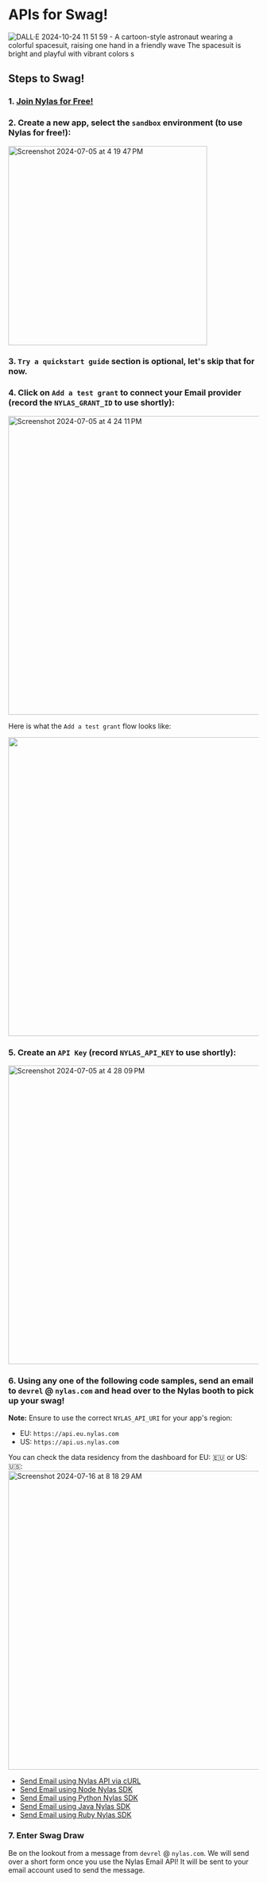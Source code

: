 # APIs for Swag!
![DALL·E 2024-10-24 11 51 59 - A cartoon-style astronaut wearing a colorful spacesuit, raising one hand in a friendly wave  The spacesuit is bright and playful with vibrant colors s](https://github.com/user-attachments/assets/786cc401-fb23-4b2c-930f-573712ad44ee)

## Steps to Swag!

### 1. <a href="https://dashboard-v3.nylas.com/register?utm_source=web&utm_medium=devrel-surfaces&utm_campaign=api-4-swag&utm_content=api-4-swag-repo" target="_blank">Join Nylas for Free!</a>

### 2. Create a new app, select the `sandbox` environment (to use Nylas for free!):
<img width="400" alt="Screenshot 2024-07-05 at 4 19 47 PM" src="https://github.com/nylas-samples/nylas-api-for-swag/assets/553578/b3c23bc9-09fe-446e-bc3e-7b7cc774c6a0">

### 3. `Try a quickstart guide` section is optional, let's skip that for now.

### 4. Click on `Add a test grant` to connect your Email provider (record the `NYLAS_GRANT_ID` to use shortly):

<img width="600" alt="Screenshot 2024-07-05 at 4 24 11 PM" src="https://github.com/nylas-samples/nylas-api-for-swag/assets/553578/1926c2e5-fae1-4242-95ca-ae74bf876321">

Here is what the `Add a test grant` flow looks like:

<img src="https://github.com/nylas-samples/nylas-api-for-swag/assets/553578/2159d91a-4fca-4832-a204-d19bb8d9ff4a" width="600">

### 5. Create an `API Key` (record `NYLAS_API_KEY` to use shortly):
<img width="600" alt="Screenshot 2024-07-05 at 4 28 09 PM" src="https://github.com/nylas-samples/nylas-api-for-swag/assets/553578/7e57c32a-1a4b-40e4-bcc4-21cd5c9e66e6">

### 6. Using any one of the following code samples, send an email to `devrel` @ `nylas.com` and head over to the Nylas booth to pick up your swag!

**Note:** Ensure to use the correct `NYLAS_API_URI` for your app's region: 
<br/>
- EU: `https://api.eu.nylas.com`
- US: `https://api.us.nylas.com`

You can check the data residency from the dashboard for EU: 🇪🇺 or US: 🇺🇸:
<img width="600" alt="Screenshot 2024-07-16 at 8 18 29 AM" src="https://github.com/user-attachments/assets/adf5a018-cefa-4805-b17a-5ae85e35b4d2">

- [Send Email using Nylas API via cURL](https://github.com/nylas-samples/curl-send-email/tree/main)
- [Send Email using Node Nylas SDK](https://github.com/nylas-samples/node-email-send/tree/main-v3)
- [Send Email using Python Nylas SDK](https://github.com/nylas-samples/python-email-send/tree/python_v3)
- [Send Email using Java Nylas SDK](https://github.com/nylas-samples/java-email-send-form/tree/java-v3)
- [Send Email using Ruby Nylas SDK](https://github.com/nylas-samples/ruby-email-send/tree/Ruby_V3)

### 7. Enter Swag Draw
Be on the lookout from a message from `devrel` @ `nylas.com`. We will send over a short form once you use the Nylas Email API! It will be sent to your email account used to send the message.

